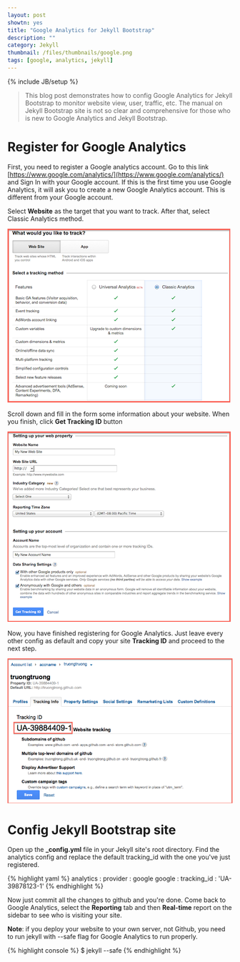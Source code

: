 ```yaml
---
layout: post
showtn: yes
title: "Google Analytics for Jekyll Bootstrap"
description: ""
category: Jekyll
thumbnail: /files/thumbnails/google.png
tags: [google, analytics, jekyll]
---
```

{% include JB/setup %}

> This blog post demonstrates how to config Google Analytics for Jekyll
> Bootstrap to monitor website view, user, traffic, etc. The manual on Jekyll
> Bootstrap site is not so clear and comprehensive for those who is new to
> Google Analytics and Jekyll Bootstrap.

# Register for Google Analytics

First, you need to register a Google analytics account. Go to this link
[https://www.google.com/analytics/](https://www.google.com/analytics/) and Sign In with your Google account. If
this is the first time you use Google Analytics, it will ask you to create a new
Google Analytics account. This is different from your Google account.

Select **Website** as the target that you want to track. After that, select
Classic Analytics method.

![Select](/files/2013-04-05-google-analytics-for-jekyll-bootstrap/classic.png)

<!-- more -->

Scroll down and fill in the form some information about your website. When you
finish, click **Get Tracking ID** button

![Site info](/files/2013-04-05-google-analytics-for-jekyll-bootstrap/siteinfo.png)

Now, you have finished registering for Google Analytics. Just leave every other
config as default and copy your site **Tracking ID** and proceed to the next
step.

![Tracking ID](/files/2013-04-05-google-analytics-for-jekyll-bootstrap/finish.png)

# Config Jekyll Bootstrap site

Open up the **\_config.yml** file in your Jekyll site's root
directory. Find the analytics config and replace the default tracking_id with
the one you've just registered.

{% highlight yaml %}
analytics :
  provider : google 
  google : 
      tracking_id : 'UA-39878123-1'
{% endhighlight %}

Now just commit all the changes to github and you're done. Come back to Google
Analytics, select the **Reporting** tab and then **Real-time** report on the
sidebar to see who is visiting your site.

**Note**: if you deploy your website to your own server, not Github, you need to
run jekyll with --safe flag for Google Analytics to run properly.

{% highlight console %}
$ jekyll --safe
{% endhighlight %}
